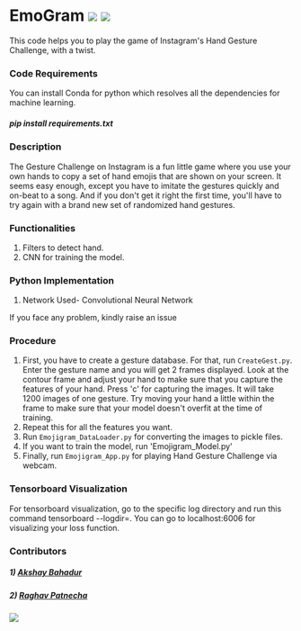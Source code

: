 # EmoGram [![](https://img.shields.io/github/license/sourcerer-io/hall-of-fame.svg?colorB=ff0000)](https://github.com/akshaybahadur21/Emojinator/blob/master/LICENSE.md)  [![](https://img.shields.io/badge/Akshay-Bahadur-brightgreen.svg?colorB=ff0000)](https://akshaybahadur.com)
This code helps you to play the game of Instagram's Hand Gesture Challenge, with a twist.


### Code Requirements
You can install Conda for python which resolves all the dependencies for machine learning.

##### pip install requirements.txt

### Description
The Gesture Challenge on Instagram is a fun little game where you use your own hands to copy a set of hand emojis that are shown on your screen. It seems easy enough, except you have to imitate the gestures quickly and on-beat to a song. And if you don't get it right the first time, you'll have to try again with a brand new set of randomized hand gestures. 


### Functionalities
1) Filters to detect hand.
2) CNN for training the model.


### Python  Implementation

1) Network Used- Convolutional Neural Network

If you face any problem, kindly raise an issue

### Procedure

1) First, you have to create a gesture database. For that, run `CreateGest.py`. Enter the gesture name and you will get 2 frames displayed. Look at the contour frame and adjust your hand to make sure that you capture the features of your hand. Press 'c' for capturing the images. It will take 1200 images of one gesture. Try moving your hand a little within the frame to make sure that your model doesn't overfit at the time of training.
2) Repeat this for all the features you want.
3) Run `Emojigram_DataLoader.py` for converting the images to pickle files.
4) If you want to train the model, run 'Emojigram_Model.py'
5) Finally, run `Emojigram_App.py` for playing Hand Gesture Challenge via webcam.

### Tensorboard Visualization

For tensorboard visualization, go to the specific log directory and run this command tensorboard --logdir=. You can go to localhost:6006 for visualizing your loss function.

### Contributors

##### 1) [Akshay Bahadur](https://github.com/akshaybahadur21/)
##### 2) [Raghav Patnecha](https://github.com/raghavpatnecha)
 
 
<img src="https://github.com/akshaybahadur21/BLOB/blob/master/EmoGram.gif">





